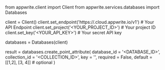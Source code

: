 from appwrite.client import Client
from appwrite.services.databases import Databases

client = Client()
client.set_endpoint('https://<REGION>.cloud.appwrite.io/v1') # Your API Endpoint
client.set_project('<YOUR_PROJECT_ID>') # Your project ID
client.set_key('<YOUR_API_KEY>') # Your secret API key

databases = Databases(client)

result = databases.create_point_attribute(
    database_id = '<DATABASE_ID>',
    collection_id = '<COLLECTION_ID>',
    key = '',
    required = False,
    default = [[1,2], [3, 4]] # optional
)

